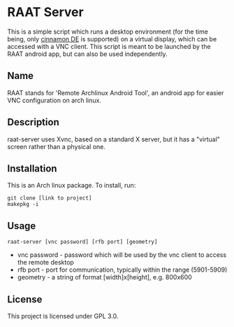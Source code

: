 # RAAT Server
This is a simple script which runs a desktop environment (for the time being, only [cinnamon DE](https://wiki.archlinux.org/title/cinnamon) is supported) on a virtual display, which can be accessed with a VNC client. 
This script is meant to be launched by the RAAT android app, but can also be used independently.

## Name
RAAT stands for 'Remote Archlinux Android Tool', an android app for easier VNC configuration on arch linux.

## Description
raat-server uses Xvnc, based on a standard X server, but it has a "virtual" screen rather than a physical one.

## Installation
This is an Arch linux package. To install, run:
```
git clone [link to project]
makepkg -i
```

## Usage
```
raat-server [vnc password] [rfb port] [geometry]
```

- vnc password - password which will be used by the vnc client to access the remote desktop
- rfb port - port for communication, typically within the range (5901-5909)
- geometry - a string of format \[width\]x\[height\], e.g. 800x600

## License
This project is licensed under GPL 3.0.

